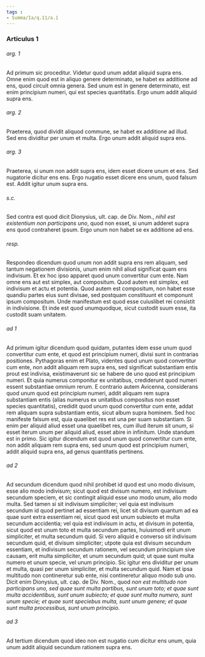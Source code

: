 ```yaml
---
tags : 
- Summa/Ia/q.11/a.1
---
```


### Articulus 1

###### arg. 1
Ad primum sic proceditur. Videtur quod unum addat aliquid supra ens. Omne enim quod est in aliquo genere determinato, se habet ex additione ad ens, quod circuit omnia genera. Sed unum est in genere determinato, est enim principium numeri, qui est species quantitatis. Ergo unum addit aliquid supra ens.

###### arg. 2
Praeterea, quod dividit aliquod commune, se habet ex additione ad illud. Sed ens dividitur per unum et multa. Ergo unum addit aliquid supra ens.

###### arg. 3
Praeterea, si unum non addit supra ens, idem esset dicere unum et ens. Sed nugatorie dicitur ens ens. Ergo nugatio esset dicere ens unum, quod falsum est. Addit igitur unum supra ens.

###### s.c.
Sed contra est quod dicit Dionysius, ult. cap. de Div. Nom., *nihil est existentium non participans uno*, quod non esset, si unum adderet supra ens quod contraheret ipsum. Ergo unum non habet se ex additione ad ens.

###### resp.
Respondeo dicendum quod unum non addit supra ens rem aliquam, sed tantum negationem divisionis, unum enim nihil aliud significat quam ens indivisum. Et ex hoc ipso apparet quod unum convertitur cum ente. Nam omne ens aut est simplex, aut compositum. Quod autem est simplex, est indivisum et actu et potentia. Quod autem est compositum, non habet esse quandiu partes eius sunt divisae, sed postquam constituunt et componunt ipsum compositum. Unde manifestum est quod esse cuiuslibet rei consistit in indivisione. Et inde est quod unumquodque, sicut custodit suum esse, ita custodit suam unitatem.

###### ad 1
Ad primum igitur dicendum quod quidam, putantes idem esse unum quod convertitur cum ente, et quod est principium numeri, divisi sunt in contrarias positiones. Pythagoras enim et Plato, videntes quod unum quod convertitur cum ente, non addit aliquam rem supra ens, sed significat substantiam entis prout est indivisa, existimaverunt sic se habere de uno quod est principium numeri. Et quia numerus componitur ex unitatibus, crediderunt quod numeri essent substantiae omnium rerum. E contrario autem Avicenna, considerans quod unum quod est principium numeri, addit aliquam rem supra substantiam entis (alias numerus ex unitatibus compositus non esset species quantitatis), credidit quod unum quod convertitur cum ente, addat rem aliquam supra substantiam entis, sicut album supra hominem. Sed hoc manifeste falsum est, quia quaelibet res est una per suam substantiam. Si enim per aliquid aliud esset una quaelibet res, cum illud iterum sit unum, si esset iterum unum per aliquid aliud, esset abire in infinitum. Unde standum est in primo. Sic igitur dicendum est quod unum quod convertitur cum ente, non addit aliquam rem supra ens, sed unum quod est principium numeri, addit aliquid supra ens, ad genus quantitatis pertinens.

###### ad 2
Ad secundum dicendum quod nihil prohibet id quod est uno modo divisum, esse alio modo indivisum; sicut quod est divisum numero, est indivisum secundum speciem, et sic contingit aliquid esse uno modo unum, alio modo multa. Sed tamen si sit indivisum simpliciter; vel quia est indivisum secundum id quod pertinet ad essentiam rei, licet sit divisum quantum ad ea quae sunt extra essentiam rei, sicut quod est unum subiecto et multa secundum accidentia; vel quia est indivisum in actu, et divisum in potentia, sicut quod est unum toto et multa secundum partes, huiusmodi erit unum simpliciter, et multa secundum quid. Si vero aliquid e converso sit indivisum secundum quid, et divisum simpliciter; utpote quia est divisum secundum essentiam, et indivisum secundum rationem, vel secundum principium sive causam, erit multa simpliciter, et unum secundum quid; ut quae sunt multa numero et unum specie, vel unum principio. Sic igitur ens dividitur per unum et multa, quasi per unum simpliciter, et multa secundum quid. Nam et ipsa multitudo non contineretur sub ente, nisi contineretur aliquo modo sub uno. Dicit enim Dionysius, ult. cap. de Div. Nom., quod *non est multitudo non participans uno, sed quae sunt multa partibus, sunt unum toto; et quae sunt multa accidentibus, sunt unum subiecto; et quae sunt multa numero, sunt unum specie; et quae sunt speciebus multa, sunt unum genere; et quae sunt multa processibus, sunt unum principio*.

###### ad 3
Ad tertium dicendum quod ideo non est nugatio cum dicitur ens unum, quia unum addit aliquid secundum rationem supra ens.


